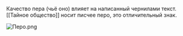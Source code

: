 
Качество пера (чьё оно) влияет на написанный чернилами текст.
[[Тайное общество]] носит писчее перо, это отличительный знак.

![Перо.png](Перо.png)
